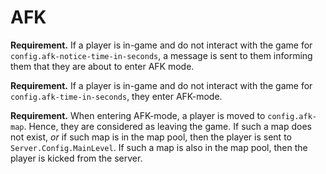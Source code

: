 # AFK

**Requirement.** If a player is in-game and do not interact with the game for `config.afk-notice-time-in-seconds`, a message is sent to them informing them that they are about to enter AFK mode.

**Requirement.** If a player is in-game and do not interact with the game for `config.afk-time-in-seconds`, they enter AFK-mode.

**Requirement.** When entering AFK-mode, a player is moved to `config.afk-map`. Hence, they are considered as leaving the game. If such a map does not exist, *or* if such map is in the map pool, then the player is sent to `Server.Config.MainLevel`. If such a map is also in the map pool, then the player is kicked from the server.
